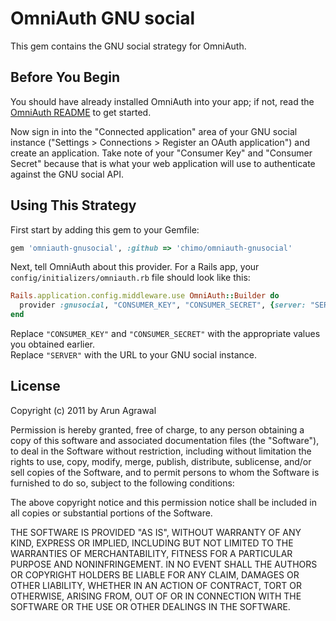 # OmniAuth GNU social

This gem contains the GNU social strategy for OmniAuth.

## Before You Begin

You should have already installed OmniAuth into your app; if not, read the [OmniAuth README](https://github.com/intridea/omniauth) to get started.

Now sign in into the "Connected application" area of your GNU social instance ("Settings > Connections > Register an OAuth application") and create an application. Take note of your "Consumer Key" and "Consumer Secret" because that is what your web application will use to authenticate against the GNU social API.

## Using This Strategy

First start by adding this gem to your Gemfile:

```ruby
gem 'omniauth-gnusocial', :github => 'chimo/omniauth-gnusocial'
```

Next, tell OmniAuth about this provider. For a Rails app, your `config/initializers/omniauth.rb` file should look like this:

```ruby
Rails.application.config.middleware.use OmniAuth::Builder do
  provider :gnusocial, "CONSUMER_KEY", "CONSUMER_SECRET", {server: "SERVER", use_authorize: true}
end
```

Replace `"CONSUMER_KEY"` and `"CONSUMER_SECRET"` with the appropriate values you obtained earlier.  
Replace `"SERVER"` with the URL to your GNU social instance.

## License

Copyright (c) 2011 by Arun Agrawal

Permission is hereby granted, free of charge, to any person obtaining a copy of this software and associated documentation files (the "Software"), to deal in the Software without restriction, including without limitation the rights to use, copy, modify, merge, publish, distribute, sublicense, and/or sell copies of the Software, and to permit persons to whom the Software is furnished to do so, subject to the following conditions:

The above copyright notice and this permission notice shall be included in all copies or substantial portions of the Software.

THE SOFTWARE IS PROVIDED "AS IS", WITHOUT WARRANTY OF ANY KIND, EXPRESS OR IMPLIED, INCLUDING BUT NOT LIMITED TO THE WARRANTIES OF MERCHANTABILITY, FITNESS FOR A PARTICULAR PURPOSE AND NONINFRINGEMENT. IN NO EVENT SHALL THE AUTHORS OR COPYRIGHT HOLDERS BE LIABLE FOR ANY CLAIM, DAMAGES OR OTHER LIABILITY, WHETHER IN AN ACTION OF CONTRACT, TORT OR OTHERWISE, ARISING FROM, OUT OF OR IN CONNECTION WITH THE SOFTWARE OR THE USE OR OTHER DEALINGS IN THE SOFTWARE.

